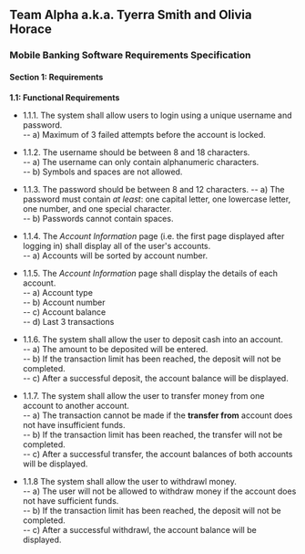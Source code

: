 ## Team Alpha a.k.a. Tyerra Smith and Olivia Horace  
### Mobile Banking Software Requirements Specification  

#### Section 1: Requirements  

**1.1: Functional Requirements**  

* 1.1.1. The system shall allow users to login using a unique username and password.  
-- a) Maximum of 3 failed attempts before the account is locked.  

* 1.1.2. The username should be between 8 and 18 characters.  
-- a) The username can only contain alphanumeric characters.  
-- b) Symbols and spaces are not allowed.  

* 1.1.3. The password should be between 8 and 12 characters.
-- a) The password must contain *at least*: one capital letter, one lowercase letter, one number, and one special character.  
-- b) Passwords cannot contain spaces.  

* 1.1.4. The *Account Information* page (i.e. the first page displayed after logging in) shall display all of the user's accounts.  
-- a) Accounts will be sorted by account number.  

* 1.1.5. The *Account Information* page shall display the details of each account.  
-- a) Account type   
-- b) Account number  
-- c) Account balance  
-- d) Last 3 transactions  

* 1.1.6. The system shall allow the user to deposit cash into an account.  
-- a) The amount to be deposited will be entered.  
-- b) If the transaction limit has been reached, the deposit will not be completed.    
-- c) After a successful deposit, the account balance will be displayed.  

* 1.1.7. The system shall allow the user to transfer money from one account to another account.   
-- a) The transaction cannot be made if the **transfer from** account does not have insufficient funds.  
-- b) If the transaction limit has been reached, the transfer will not be completed.  
-- c) After a successful transfer, the account balances of both accounts will be displayed.   

* 1.1.8 The system shall allow the user to withdrawl money.   
-- a) The user will not be allowed to withdraw money if the account does not have sufficient funds.   
-- b) If the transaction limit has been reached, the deposit will not be completed.  
-- c) After a successful withdrawl, the account balance will be displayed.  
